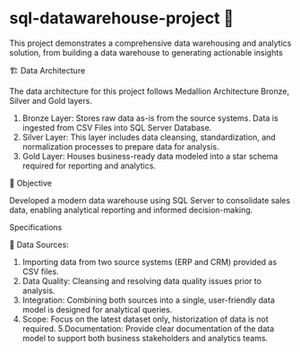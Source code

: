# sql-datawarehouse-project 🏬
This project demonstrates a comprehensive data warehousing and analytics solution, from building a data warehouse to generating actionable insights

🏗️ Data Architecture

The data architecture for this project follows Medallion Architecture Bronze, Silver and Gold layers.
1. Bronze Layer: Stores raw data as-is from the source systems. Data is ingested from CSV Files into SQL Server Database.
2. Silver Layer: This layer includes data cleansing, standardization, and normalization processes to prepare data for analysis.
3. Gold Layer: Houses business-ready data modeled into a star schema required for reporting and analytics.

🚀 Objective

Developed a modern data warehouse using SQL Server to consolidate sales data, enabling analytical reporting and informed decision-making.

Specifications

🧱 Data Sources: 
1. Importing data from two source systems (ERP and CRM) provided as CSV files.
2. Data Quality: Cleansing and resolving data quality issues prior to analysis.
3. Integration: Combining both sources into a single, user-friendly data model is designed for analytical queries.
4. Scope: Focus on the latest dataset only, historization of data is not required.
5.Documentation: Provide clear documentation of the data model to support both business stakeholders and analytics teams.
